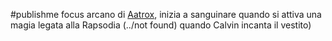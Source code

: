 #publishme 
focus arcano di [Aatrox](people/wapagos/Aatrox.md), inizia a sanguinare quando si attiva una magia legata alla Rapsodia (../not found) quando Calvin incanta il vestito) 